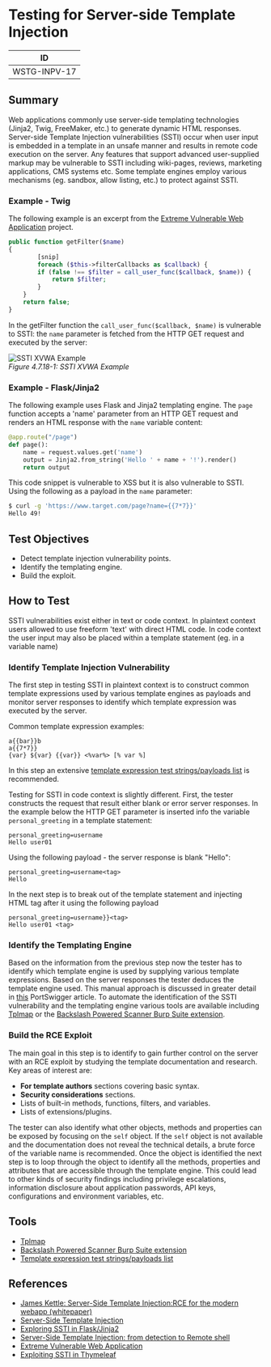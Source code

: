 # Testing for Server-side Template Injection

|ID          |
|------------|
|WSTG-INPV-17|

## Summary

Web applications commonly use server-side templating technologies (Jinja2, Twig, FreeMaker, etc.) to generate dynamic HTML responses. Server-side Template Injection vulnerabilities (SSTI) occur when user input is embedded in a template in an unsafe manner and results in remote code execution on the server. Any features that support advanced user-supplied markup may be vulnerable to SSTI including wiki-pages, reviews, marketing applications, CMS systems etc. Some template engines employ various mechanisms (eg. sandbox, allow listing, etc.) to protect against SSTI.

### Example - Twig

The following example is an excerpt from the [Extreme Vulnerable Web Application](https://github.com/s4n7h0/xvwa) project.

```php
public function getFilter($name)
{
        [snip]
        foreach ($this->filterCallbacks as $callback) {
        if (false !== $filter = call_user_func($callback, $name)) {
            return $filter;
        }
    }
    return false;
}
```

In the getFilter function the `call_user_func($callback, $name)` is vulnerable to SSTI: the `name` parameter is fetched from the HTTP GET request and executed by the server:

![SSTI XVWA Example](images/SSTI_XVWA.jpeg)\
*Figure 4.7.18-1: SSTI XVWA Example*

### Example - Flask/Jinja2

The following example uses Flask and Jinja2 templating engine. The `page` function accepts a 'name' parameter from an HTTP GET request and renders an HTML response with the `name` variable content:

```python
@app.route("/page")
def page():
    name = request.values.get('name')
    output = Jinja2.from_string('Hello ' + name + '!').render()
    return output
```

This code snippet is vulnerable to XSS but it is also vulnerable to SSTI. Using the following as a payload in the `name` parameter:

```bash
$ curl -g 'https://www.target.com/page?name={{7*7}}'
Hello 49!
```

## Test Objectives

- Detect template injection vulnerability points.
- Identify the templating engine.
- Build the exploit.

## How to Test

SSTI vulnerabilities exist either in text or code context. In plaintext context users allowed to use freeform 'text' with direct HTML code. In code context the user input may also be placed within a template statement (eg. in a variable name)

### Identify Template Injection Vulnerability

The first step in testing SSTI in plaintext context is to construct common template expressions used by various template engines as payloads and monitor server responses to identify which template expression was executed by the server.

Common template expression examples:

```text
a{{bar}}b
a{{7*7}}
{var} ${var} {{var}} <%var%> [% var %]
```

In this step an extensive [template expression test strings/payloads list](https://github.com/swisskyrepo/PayloadsAllTheThings/tree/master/Server%20Side%20Template%20Injection) is recommended.

Testing for SSTI in code context is slightly different. First, the tester constructs the request that result either blank or error server responses. In the example below the HTTP GET parameter is inserted info the variable `personal_greeting` in a template statement:

```text
personal_greeting=username
Hello user01
```

Using the following payload - the server response is blank "Hello":

```text
personal_greeting=username<tag>
Hello
```

In the next step is to break out of the template statement and injecting HTML tag after it using the following payload

```text
personal_greeting=username}}<tag>
Hello user01 <tag>
```

### Identify the Templating Engine

Based on the information from the previous step now the tester has to identify which template engine is used by supplying various template expressions. Based on the server responses the tester deduces the template engine used. This manual approach is discussed in greater detail in [this](https://portswigger.net/blog/server-side-template-injection?#Identify) PortSwigger article. To automate the identification of the SSTI vulnerability and the templating engine various tools are available including [Tplmap](https://github.com/epinna/tplmap) or the [Backslash Powered Scanner Burp Suite extension](https://github.com/PortSwigger/backslash-powered-scanner).

### Build the RCE Exploit

The main goal in this step is to identify to gain further control on the server with an RCE exploit by studying the template documentation and research. Key areas of interest are:

- **For template authors** sections covering basic syntax.
- **Security considerations** sections.
- Lists of built-in methods, functions, filters, and variables.
- Lists of extensions/plugins.

The tester can also identify what other objects, methods and properties can be exposed by focusing on the `self` object. If the `self` object is not available and the documentation does not reveal the technical details, a brute force of the variable name is recommended. Once the object is identified the next step is to loop through the object to identify all the methods, properties and attributes that are accessible through the template engine. This could lead to other kinds of security findings including privilege escalations, information disclosure about application passwords, API keys, configurations and environment variables, etc.

## Tools

- [Tplmap](https://github.com/epinna/tplmap)
- [Backslash Powered Scanner Burp Suite extension](https://github.com/PortSwigger/backslash-powered-scanner)
- [Template expression test strings/payloads list](https://github.com/swisskyrepo/PayloadsAllTheThings/tree/master/Server%20Side%20Template%20Injection)

## References

- [James Kettle: Server-Side Template Injection:RCE for the modern webapp (whitepaper)](https://portswigger.net/kb/papers/serversidetemplateinjection.pdf)
- [Server-Side Template Injection](https://portswigger.net/blog/server-side-template-injection)
- [Exploring SSTI in Flask/Jinja2](https://www.lanmaster53.com/2016/03/exploring-ssti-flask-jinja2/)
- [Server-Side Template Injection: from detection to Remote shell](https://www.okiok.com/server-side-template-injection-from-detection-to-remote-shell/)
- [Extreme Vulnerable Web Application](https://github.com/s4n7h0/xvwa)
- [Exploiting SSTI in Thymeleaf](https://www.acunetix.com/blog/web-security-zone/exploiting-ssti-in-thymeleaf/)
